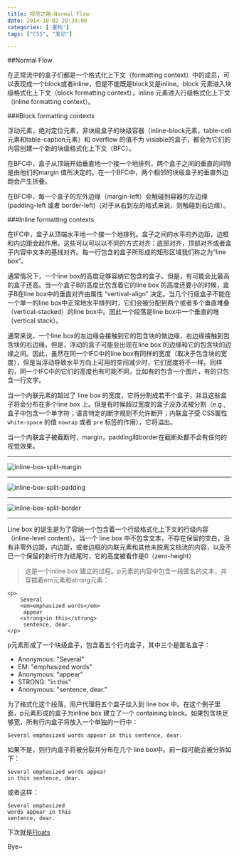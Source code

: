 ```yaml
---
title: 规范之路-Normal Flow
date: 2014-10-02 20:39:00
categories: ['重构']
tags: ["CSS", "笔记"]

---
```


##Normal Flow

在正常流中的盒子们都是一个格式化上下文（formatting context）中的成员，可以表现成一个block或者inline，但是不能既是block又是inline。block 元素进入块级格式化上下文（block formatting context），inline 元素进入行级格式化上下文（inline formatting context）。

###Block formatting contexts

浮动元素，绝对定位元素，非块级盒子的块级容器（inline-block元素，table-cell元素和table-caption元素）和 overflow 的值不为 visiable的盒子，都会为它们的内容创建一个新的块级格式化上下文（BFC）。

在BFC中，盒子从顶端开始垂直地一个接一个地排列，两个盒子之间的垂直的间隙是由他们的margin 值所决定的。在一个BFC中，两个相邻的块级盒子的垂直外边距会产生折叠。

在BFC中，每一个盒子的左外边缘（margin-left）会触碰到容器的左边缘(padding-left 或者 border-left)（对于从右到左的格式来说，则触碰到右边缘）。

###Inline formatting contexts

在IFC中，盒子从顶端水平地一个接一个地排列。盒子之间的水平的外边距，边框和内边距会起作用。这些可以可以以不同的方式对齐：底部对齐，顶部对齐或者盒子内容中文本的基线对齐。每一行包含的盒子所形成的矩形区域我们称之为“line box”。


通常情况下，一个line box的高度足够容纳它包含的盒子。但是，有可能会比最高的盒子还高。当一个盒子B的高度比包含着它的line box 的高度还要小的时候，盒子B在line box中的垂直对齐由属性 “vertival-align” 决定。当几个行级盒子不能在一个单一的line box中正常地水平排列时，它们会被分配到两个或者多个垂直堆叠（vertical-stacked）的line box中。因此一个段落是line box中一个垂直的堆（vertical stack）。

通常来说，一个line box的左边缘会接触到它的包含块的做边缘，右边缘接触到包含块的右边缘。但是，浮动的盒子可能会出现在line box 的边缘和它的包含块的边缘之间。因此，虽然在同一个IFC中的line box有同样的宽度（取决于包含块的宽度），但是当浮动导致水平方向上可用的空间减少时，它们宽度将不一样。同样的，同一个IFC中的它们的高度也有可能不同，比如有的包含一个图片，有的只包含一行文字。

当一个内联元素的超过了 line box 的宽度，它将分割成若干个盒子，并且这些盒子将会分布在多个line box 上。但是有时候超过宽度的盒子没办法被分割（e.g., 盒子中包含一个单字符；语言特定的断字规则不允许断开；内联盒子受 CSS属性 `white-space` 的值 `nowrap` 或者 `pre` 标签的作用），它将溢出。


当一个内联盒子被截断时，margin，padding和border在截断处都不会有任何的视觉效果。  

---
![inline-box-split-margin](http://ncuey-crispelite.stor.sinaapp.com/inline-box-split-margin.png)

---

![inline-box-split-padding](http://ncuey-crispelite.stor.sinaapp.com/inline-box-split-padding.png)

---

![inline-box-split-border](http://ncuey-crispelite.stor.sinaapp.com/inline-box-split-border.png)

---

Line box 的诞生是为了容纳一个包含着一个行级格式化上下文的行级内容（inline-level content）。当一个 line box 中不包含文本，不存在保留的空白，没有非零外边距，内边距，或者边框的内联元素和其他未脱离文档流的内容，以及不已一个保留的新行作为结尾时，它的高度被看作是0（zero-height）

>这是一个inline box 建立的过程。p元素的内容中包含一段匿名的文本，并穿插着em元素和strong元素：

    <p>
        Several 
        <em>emphasized words</em>
         appear
        <strong>in this</strong>
         sentence, dear.
    </p>


p元素形成了一个块级盒子，包含着五个行内盒子，其中三个是匿名盒子：

* Anonymous: "Several"
* EM: "emphasized words"
* Anonymous: "appear"
* STRONG: "in this"
* Anonymous: "sentence, dear."

为了格式化这个段落，用户代理将五个盒子绘入到 line box 中。在这个例子里面，p元素形成的盒子为inline box 建立了一个 containing block。如果包含块足够宽，所有行内盒子将放入一个单独的一行中：

    Several emphasized words appear in this sentence, dear.
    
如果不是，则行内盒子将被分裂并分布在几个 line box中。前一段可能会被分拆如下：

    Several emphasized words appear
    in this sentence, dear.

或者这样：

    Several emphasized  
    words appear in this 
    sentence, dear.
    



下次就是[Floats](http://www.w3.org/TR/CSS21/visuren.html#floats)

Bye~






